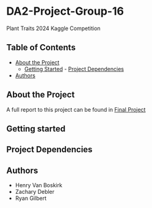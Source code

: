 # DA2-Project-Group-16
Plant Traits 2024 Kaggle Competition

## Table of Contents

- [About the Project](#about-the-project)
    - [Getting Started](#getting-started)
          - [Project Dependencies](#project-dependencies)
- [Authors](#authors)
   

## About the Project
A full report to this project can be found in [Final Project](https://github.com/henryvanboskirk/DA2-Project-Group-16/blob/main/DA2%20Project%20Report%20(2).docm)

## Getting started

## Project Dependencies

## Authors
* Henry Van Boskirk
* Zachary Debler
* Ryan Gilbert
